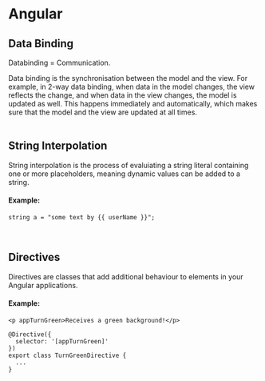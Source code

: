 # Angular

## Data Binding

Databinding = Communication.

Data binding is the synchronisation between the model and the view. For example, in 2-way data binding, when data in the model changes, the view reflects the change, and when data in the view changes, the model is updated as well. This happens immediately and automatically, which makes sure that the model and the view are updated at all times.<br><br>

## String Interpolation

String interpolation is the process of evaluiating a string literal containing one or more placeholders, meaning dynamic values can be added to a string.

#### Example:<br>
```
string a = "some text by {{ userName }}";
```
<br>

## Directives

Directives are classes that add additional behaviour to elements in your Angular applications.

#### Example:<br>
```
<p appTurnGreen>Receives a green background!</p>

@Directive({
  selector: '[appTurnGreen]'
})
export class TurnGreenDirective {
  ...
}
```
<br>
